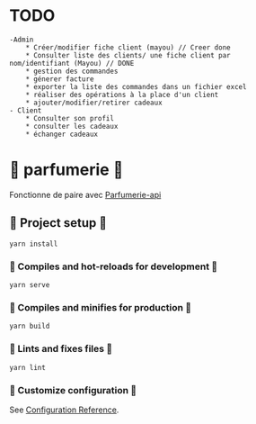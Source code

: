 # TODO
    -Admin
        * Créer/modifier fiche client (mayou) // Creer done
        * Consulter liste des clients/ une fiche client par nom/identifiant (Mayou) // DONE
        * gestion des commandes
        * génerer facture
        * exporter la liste des commandes dans un fichier excel
        * réaliser des opérations à la place d'un client
        * ajouter/modifier/retirer cadeaux
    - Client
        * Consulter son profil
        * consulter les cadeaux
        * échanger cadeaux

# :cherry_blossom: parfumerie :cherry_blossom:
Fonctionne de paire avec [Parfumerie-api](https://github.com/Orghaniian/parfumerie-api)
## :tulip: Project setup :tulip:
```
yarn install
```

### :sunflower: Compiles and hot-reloads for development :sunflower:
```
yarn serve
```

### :hibiscus: Compiles and minifies for production :hibiscus:
```
yarn build
```

### :blossom: Lints and fixes files :blossom:
```
yarn lint
```

### :rose: Customize configuration :rose:
See [Configuration Reference](https://cli.vuejs.org/config/).

